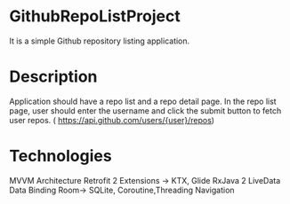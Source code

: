 # GithubRepoListProject
It is a simple Github repository listing application.
# Description
Application should have a repo list and a repo detail page.
In the repo list page, user should enter the username and click the submit button to fetch
user repos. (​ https://api.github.com/users/{user}/repos​ )

# Technologies
MVVM Architecture
Retrofit 2
Extensions -> KTX, Glide
RxJava 2
LiveData
Data Binding
Room-> SQLite, Coroutine,Threading
Navigation

